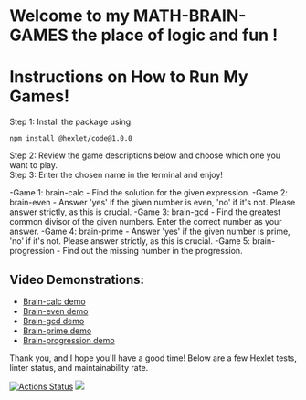 # Welcome to my **MATH-BRAIN-GAMES** the place of logic and fun !

# Instructions on How to Run My Games!

Step 1: Install the package using:
```
npm install @hexlet/code@1.0.0
```
Step 2: Review the game descriptions below and choose which one you want to play.\
Step 3: Enter the chosen name in the terminal and enjoy!

-Game 1: brain-calc - Find the solution for the given expression.
-Game 2: brain-even - Answer 'yes' if the given number is even, 'no' if it's not. Please answer strictly, as this is crucial.
-Game 3: brain-gcd - Find the greatest common divisor of the given numbers. Enter the correct number as your answer.
-Game 4: brain-prime - Answer 'yes' if the given number is prime, 'no' if it's not. Please answer strictly, as this is crucial.
-Game 5: brain-progression - Find out the missing number in the progression.

## Video Demonstrations:
- [Brain-calc demo](https://asciinema.org/a/k1KJssLJ6gaLunLSx9USqmZw0)
- [Brain-even demo](https://asciinema.org/a/FIGgutqjJstYtzPNWTKVM39nf)
- [Brain-gcd demo](https://asciinema.org/a/ltpxGYKMCU3EIXOhPnJqDXFhk)
- [Brain-prime demo](https://asciinema.org/a/1YegTGwtpNsSSsW66ev8cYWrn)
- [Brain-progression demo](https://asciinema.org/a/uIcemSafLMU6mueXuIFtTmJ5i)

Thank you, and I hope you'll have a good time!
Below are a few Hexlet tests, linter status, and maintainability rate.

[![Actions Status](https://github.com/nesquick017/frontend-project-44/workflows/hexlet-check/badge.svg)](https://github.com/nesquick017/frontend-project-44/actions) <a href="https://codeclimate.com/github/nesquick017/frontend-project-44/maintainability"><img src="https://api.codeclimate.com/v1/badges/8a70e8731d875bca351f/maintainability" /></a>

